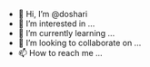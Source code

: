 - 👋 Hi, I’m @doshari
- 👀 I’m interested in ...
- 🌱 I’m currently learning ...
- 💞️ I’m looking to collaborate on ...
- 📫 How to reach me ...

<!---
doshari/doshari is a ✨ special ✨ repository because its `README.md` (this file) appears on your GitHub profile.
You can click the Preview link to take a look at your changes.
--->
